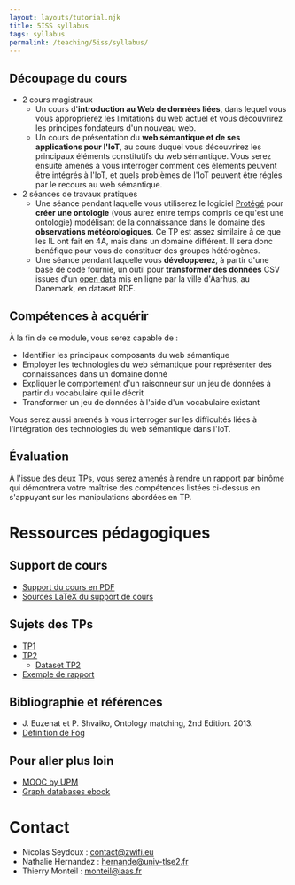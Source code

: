 ```yaml
---
layout: layouts/tutorial.njk
title: 5ISS syllabus
tags: syllabus
permalink: /teaching/5iss/syllabus/
---
```


## Découpage du cours

- 2 cours magistraux
    - Un cours d'**introduction au Web de données liées**, dans lequel vous vous approprierez les limitations du web actuel et vous découvrirez les principes fondateurs d'un nouveau web.
    - Un cours de présentation du **web sémantique et de ses applications pour l'IoT**, au cours duquel vous découvrirez les principaux éléments constitutifs du web sémantique. Vous serez ensuite amenés à vous interroger comment ces éléments peuvent être intégrés à l'IoT, et quels problèmes de l'IoT peuvent être réglés par le recours au web sémantique.
- 2 séances de travaux pratiques
    - Une séance pendant laquelle vous utiliserez le logiciel [Protégé](http://protege.stanford.edu/) pour **créer une ontologie** (vous aurez entre temps compris ce qu'est une ontologie) modélisant de la connaissance dans le domaine des **observations météorologiques**. Ce TP est assez similaire à ce que les IL ont fait en 4A, mais dans un domaine différent. Il sera donc bénéfique pour vous de constituer des groupes hétérogènes.
    - Une séance pendant laquelle vous **développerez**, à partir d'une base de code fournie, un outil pour **transformer des données** CSV issues d'un [open data](http://smartcity.linkeddata.es/datasets/index.html) mis en ligne par la ville d'Aarhus, au Danemark, en dataset RDF.

## Compétences à acquérir

À la fin de ce module, vous serez capable de :

- Identifier les principaux composants du web sémantique
- Employer les technologies du web sémantique pour représenter des connaissances dans un domaine donné
- Expliquer le comportement d'un raisonneur sur un jeu de données à partir du vocabulaire qui le décrit
- Transformer un jeu de données à l'aide d'un vocabulaire existant

Vous serez aussi amenés à vous interroger sur les difficultés liées à l'intégration des technologies du web sémantique dans l'IoT.

## Évaluation

À l'issue des deux TPs, vous serez amenés à rendre un rapport par binôme qui démontrera votre maîtrise des compétences listées ci-dessus en s'appuyant sur les manipulations abordées en TP.

# Ressources pédagogiques

## Support de cours
- [Support du cours en PDF]({filename}/docs/lectures/swot_introduction.pdf)
- [Sources LaTeX du support de cours](https://framagit.org/IRIT_UT2J/swot_introductory_lecture)

## Sujets des TPs
- [TP1]({filename}/docs/tp1.pdf)
- [TP2](/teaching/5iss/labs/2/)
  - [Dataset TP2](https://zwifi.eu/raw_weather_data_aarhus.tar.gz)
- [Exemple de rapport]({filename}/docs/TP_ISS_exemple_rapport.zip)

## Bibliographie et références
- J. Euzenat et P. Shvaiko, Ontology matching, 2nd Edition. 2013.
- [Définition de Fog](https://www.openfogconsortium.org/)

## Pour aller plus loin
- [MOOC by UPM](https://miriadax.net/web/semantic-web-and-linked-data)
- [Graph databases ebook](https://neo4j.com/graph-databases-book/)

# Contact
- Nicolas Seydoux : contact@zwifi.eu
- Nathalie Hernandez : hernande@univ-tlse2.fr
- Thierry Monteil : monteil@laas.fr